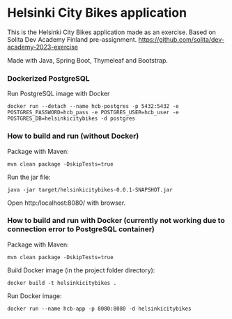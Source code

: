 # Helsinki City Bikes application
This is the Helsinki City Bikes application made as an exercise. Based on Solita Dev Academy Finland pre-assignment.  https://github.com/solita/dev-academy-2023-exercise

Made with Java, Spring Boot, Thymeleaf and Bootstrap.

### Dockerized PostgreSQL

Run PostgreSQL image with Docker

``
docker run --detach --name hcb-postgres -p 5432:5432 -e POSTGRES_PASSWORD=hcb_pass -e POSTGRES_USER=hcb_user -e POSTGRES_DB=helsinkicitybikes -d postgres
``

### How to build and run (without Docker)

Package with Maven:

``
mvn clean package -DskipTests=true
``

Run the jar file:

``
java -jar target/helsinkicitybikes-0.0.1-SNAPSHOT.jar
``

Open http:/localhost:8080/ with browser.

### How to build and run with Docker (currently not working due to connection error to PostgreSQL container)

Package with Maven:

``
mvn clean package -DskipTests=true
``

Build Docker image (in the project folder directory):

``
docker build -t helsinkicitybikes .
``

Run Docker image:

``
docker run --name hcb-app -p 8080:8080 -d helsinkicitybikes
``


